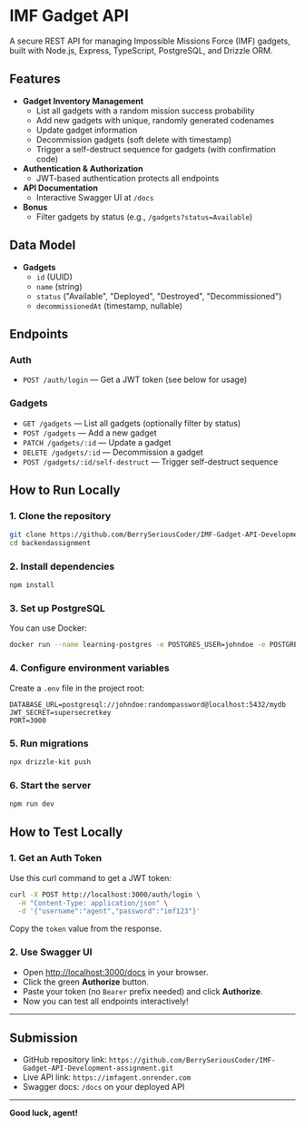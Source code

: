 # IMF Gadget API

A secure REST API for managing Impossible Missions Force (IMF) gadgets, built with Node.js, Express, TypeScript, PostgreSQL, and Drizzle ORM.

## Features
- **Gadget Inventory Management**
  - List all gadgets with a random mission success probability
  - Add new gadgets with unique, randomly generated codenames
  - Update gadget information
  - Decommission gadgets (soft delete with timestamp)
  - Trigger a self-destruct sequence for gadgets (with confirmation code)
- **Authentication & Authorization**
  - JWT-based authentication protects all endpoints
- **API Documentation**
  - Interactive Swagger UI at `/docs`
- **Bonus**
  - Filter gadgets by status (e.g., `/gadgets?status=Available`)

## Data Model
- **Gadgets**
  - `id` (UUID)
  - `name` (string)
  - `status` ("Available", "Deployed", "Destroyed", "Decommissioned")
  - `decommissionedAt` (timestamp, nullable)

## Endpoints

### Auth
- `POST /auth/login` — Get a JWT token (see below for usage)

### Gadgets
- `GET /gadgets` — List all gadgets (optionally filter by status)
- `POST /gadgets` — Add a new gadget
- `PATCH /gadgets/:id` — Update a gadget
- `DELETE /gadgets/:id` — Decommission a gadget
- `POST /gadgets/:id/self-destruct` — Trigger self-destruct sequence

## How to Run Locally

### 1. Clone the repository
```sh
git clone https://github.com/BerrySeriousCoder/IMF-Gadget-API-Development-assignment.git
cd backendassignment
```

### 2. Install dependencies
```sh
npm install
```

### 3. Set up PostgreSQL
You can use Docker:
```sh
docker run --name learning-postgres -e POSTGRES_USER=johndoe -e POSTGRES_PASSWORD=randompassword -e POSTGRES_DB=mydb -p 5432:5432 -v instabackend-pgdata:/var/lib/postgresql/data -d postgres
```

### 4. Configure environment variables
Create a `.env` file in the project root:
```
DATABASE_URL=postgresql://johndoe:randompassword@localhost:5432/mydb
JWT_SECRET=supersecretkey
PORT=3000
```

### 5. Run migrations
```sh
npx drizzle-kit push
```

### 6. Start the server
```sh
npm run dev
```

## How to Test Locally

### 1. Get an Auth Token
Use this curl command to get a JWT token:
```sh
curl -X POST http://localhost:3000/auth/login \
  -H "Content-Type: application/json" \
  -d '{"username":"agent","password":"imf123"}'
```
Copy the `token` value from the response.

### 2. Use Swagger UI
- Open [http://localhost:3000/docs](http://localhost:3000/docs) in your browser.
- Click the green **Authorize** button.
- Paste your token (no `Bearer` prefix needed) and click **Authorize**.
- Now you can test all endpoints interactively!

---

## Submission
- GitHub repository link: `https://github.com/BerrySeriousCoder/IMF-Gadget-API-Development-assignment.git`
- Live API link: `https://imfagent.onrender.com`
- Swagger docs: `/docs` on your deployed API

---

**Good luck, agent!** 
